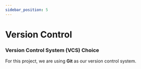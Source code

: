 ```yaml
---
sidebar_position: 5
---
```


# Version Control

### Version Control System (VCS) Choice
For this project, we are using **Git** as our version control system. 

